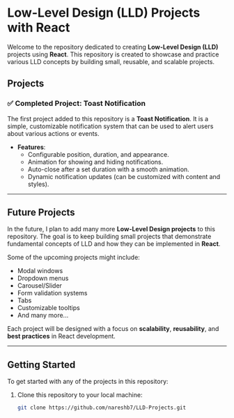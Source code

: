 # Low-Level Design (LLD) Projects with React

Welcome to the repository dedicated to creating **Low-Level Design (LLD)** projects using **React**. This repository is created to showcase and practice various LLD concepts by building small, reusable, and scalable projects. 

## Projects

### ✅ Completed Project: Toast Notification
The first project added to this repository is a **Toast Notification**. It is a simple, customizable notification system that can be used to alert users about various actions or events. 

- **Features**:
  - Configurable position, duration, and appearance.
  - Animation for showing and hiding notifications.
  - Auto-close after a set duration with a smooth animation.
  - Dynamic notification updates (can be customized with content and styles).

---

## Future Projects

In the future, I plan to add many more **Low-Level Design projects** to this repository. The goal is to keep building small projects that demonstrate fundamental concepts of LLD and how they can be implemented in **React**.

Some of the upcoming projects might include:
- Modal windows
- Dropdown menus
- Carousel/Slider
- Form validation systems
- Tabs
- Customizable tooltips
- And many more...

Each project will be designed with a focus on **scalability**, **reusability**, and **best practices** in React development.

---

## Getting Started

To get started with any of the projects in this repository:

1. Clone this repository to your local machine:
   ```bash
   git clone https://github.com/nareshb7/LLD-Projects.git
